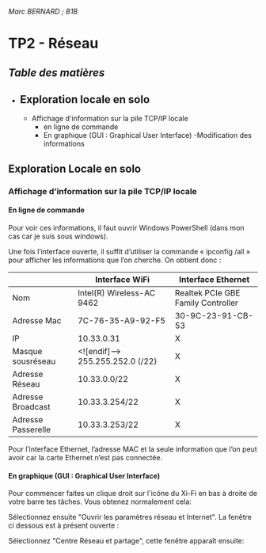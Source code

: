 *Marc BERNARD ; B1B*
#  **TP2** - Réseau 



***Table des matières***	
 - 
 - Exploration locale en solo
	 - 
	 - Affichage d'information sur la pile TCP/IP locale
		 - en ligne de commande
		 - En graphique (GUI : Graphical User Interface)
	-Modification des informations 

## Exploration Locale en solo

### Affichage d’information sur la pile TCP/IP locale

#### En ligne de commande

Pour voir ces informations, il faut ouvrir Windows PowerShell (dans mon cas car je suis sous windows).

Une fois l’interface ouverte, il suffit d’utiliser la commande « ipconfig /all » pour afficher les informations que l’on cherche. On obtient donc :

| | Interface WiFi | Interface Ethernet | 
|--|--|--| 
| Nom |Intel(R) Wireless-AC 9462 | Realtek PCIe GBE Family Controller |
| Adresse Mac | 7C-76-35-A9-92-F5 | 30-9C-23-91-CB-53 |
 IP | 10.33.0.31| X |
 Masque sousréseau | <![endif]--> 255.255.252.0 (/22) | X | 
 Adresse Réseau | 10.33.0.0/22 | X|
 Adresse Broadcast | 10.33.3.254/22 | X | 
 Adresse Passerelle | 10.33.3.253/22 | X

Pour l’interface Ethernet, l’adresse MAC et la seule information que l’on peut avoir car la carte Ethernet n’est pas connectée.

#### En graphique (GUI : Graphical User Interface)
Pour commencer faites un clique droit sur l'icône du Xi-Fi en bas à droite de votre barre tes tâches.
Vous obtenez normalement cela:



Sélectionnez ensuite "Ouvrir les paramètres réseau et Internet".
La fenêtre ci dessous est à présent ouverte :


Sélectionnez "Centre Réseau et partage", cette fenêtre apparaît ensuite:


 

<!--stackedit_data:
eyJoaXN0b3J5IjpbMTIwOTk3ODA0LC0xNTY5ODIxMzQ0LDYwNT
k1NDYyMiw5NDQ5MTMwODFdfQ==
-->